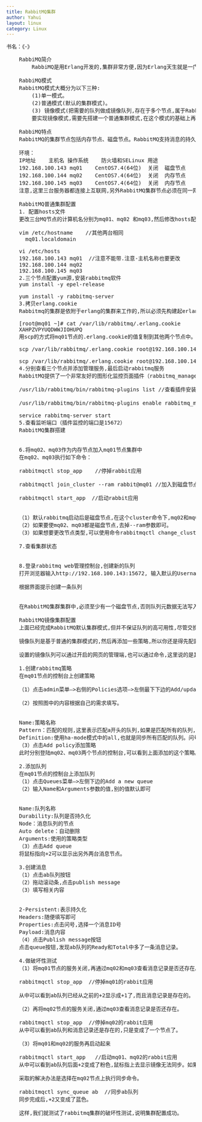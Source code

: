 ```yaml
---
title: RabbitMQ集群
author: Yahui
layout: linux
category: Linux
---
```



书名：《-》

<pre style="text-align: left;">
	RabbiMQ简介
		RabbiMQ是用Erlang开发的,集群非常方便,因为Erlang天生就是一门分布式语言,但其本身并不支持负载均衡。

	RabbiMQ模式
	RabbitMQ模式大概分为以下三种:
		(1)单一模式。
		(2)普通模式(默认的集群模式)。
		(3) 镜像模式(把需要的队列做成镜像队列,存在于多个节点,属于RabbiMQ的HA方案,在对业务可靠性要求较高的场合中比较适用)。
		要实现镜像模式,需要先搭建一个普通集群模式,在这个模式的基础上再配置镜像模式以实现高可用。

	RabbiMQ特点
	RabbitMQ的集群节点包括内存节点、磁盘节点。RabbitMQ支持消息的持久化,也就是数据写在磁盘上,最合适的方案就是既有内存节点,又有磁盘节点。

	环境：
	IP地址	主机名	操作系统	防火墙和SELinux	用途
	192.168.100.143	mq01	CentOS7.4(64位)	关闭	磁盘节点
	192.168.100.144	mq02	CentOS7.4(64位)	关闭	内存节点
	192.168.100.145	mq03	CentOS7.4(64位)	关闭	内存节点
	注意,这里三台服务器都连接上互联网,另外RabbitMQ集群节点必须在同一网段里,如果是跨广域网,效果会变差。

	RabbitMQ普通集群配置
	1. 配置hosts文件
	更改三台MQ节点的计算机名分别为mq01、mq02 和mq03,然后修改hosts配置文件

	vim /etc/hostname    //其他两台相同
	  mq01.localdomain

	vi /etc/hosts
	192.168.100.143 mq01  //注意不能带.注意-主机名称也要更改
	192.168.100.144 mq02
	192.168.100.145 mq03
	2.三个节点配置yum源,安装rabbitmq软件
	yum install -y epel-release

	yum install -y rabbitmq-server
	3.拷贝erlang.cookie
	Rabbitmq的集群是依附于erlang的集群来工作的,所以必须先构建起erlang的集群景象。Erlang的集群中各节点是经由过程一个magic cookie来实现的,这个cookie存放在/var/lib/rabbitmq/.erlang.cookie中,文件是400的权限。所以必须保证各节点cookie一致,不然节点之间就无法通信。

	[root@mq01 ~]# cat /var/lib/rabbitmq/.erlang.cookie 
	XAHPZVPYUQDWWJIOHUPQ
	用scp的方式将mq01节点的.erlang.cookie的值复制到其他两个节点中。

	scp /var/lib/rabbitmq/.erlang.cookie root@192.168.100.144:/var/lib/rabbitmq/.erlang.cookie

	scp /var/lib/rabbitmq/.erlang.cookie root@192.168.100.145:/var/lib/rabbitmq/.erlang.cookie
	4.分别查看三个节点并添加管理服务,最后启动rabbitmq服务
	RabbitMQ提供了一个非常友好的图形化监控页面插件（rabbitmq_management）,让我们可以一目了然看见Rabbit的状态或集群状态。

	/usr/lib/rabbitmq/bin/rabbitmq-plugins list //查看插件安装情况

	/usr/lib/rabbitmq/bin/rabbitmq-plugins enable rabbitmq_management //启用rabbitmq_management服务

	service rabbitmq-server start
	5.查看监听端口（插件监控的端口是15672）
	RabbitMQ集群搭建
	<span class="image featured"><img src="{{ 'assets/images/other/RabbitMQnetstat.jpg' | relative_url }}" alt="" /></span>

	6.将mq02、mq03作为内存节点加入mq01节点集群中
	在mq02、mq03执行如下命令：

	rabbitmqctl stop_app    //停掉rabbit应用

	rabbitmqctl join_cluster --ram rabbit@mq01 //加入到磁盘节点

	rabbitmqctl start_app  //启动rabbit应用
	<span class="image featured"><img src="{{ 'assets/images/other/RabbitMQjoinCluster.jpg' | relative_url }}" alt="" /></span>

	（1）默认rabbitmq启动后是磁盘节点,在这个cluster命令下,mq02和mq03是内存节点,mq01是磁盘节点。
	（2）如果要使mq02、mq03都是磁盘节点,去掉--ram参数即可。
	（3）如果想要更改节点类型,可以使用命令rabbitmqctl change_cluster_node_type disc(ram),前提是必须停掉rabbit应用

	7.查看集群状态
	<span class="image featured"><img src="{{ 'assets/images/other/RabbitMQclusterStatus.jpg' | relative_url }}" alt="" /></span>

	8.登录rabbitmq web管理控制台,创建新的队列
	打开浏览器输入http://192.168.100.143:15672, 输入默认的Username：guest,输入默认的Password:guest ,登录后出现如图所示的界面。
	<span class="image featured"><img src="{{ 'assets/images/other/RabbitMQclusterLogin.jpg' | relative_url }}" alt="" /></span>
	根据界面提示创建一条队列
	<span class="image featured"><img src="{{ 'assets/images/other/RabbitMQAddQueue.jpg' | relative_url }}" alt="" /></span>
	
	在RabbitMQ集群集群中,必须至少有一个磁盘节点,否则队列元数据无法写入到集群中,当磁盘节点宕掉时,集群将无法写入新的队列元数据信息。

	RabbitMQ镜像集群配置
	上面已经完成RabbitMQ默认集群模式,但并不保证队列的高可用性,尽管交换机、绑定这些可以复制到集群里的任何一个节点,但是队列内容不会复制。虽然该模式解决一项目组节点压力,但队列节点宕机直接导致该队列无法应用,只能等待重启,所以要想在队列节点宕机或故障也能正常应用,就要复制队列内容到集群里的每个节点,必须要创建镜像队列。

	镜像队列是基于普通的集群模式的,然后再添加一些策略,所以你还是得先配置普通集群,然后才能设置镜像队列,我们就以上面的集群接着做。

	设置的镜像队列可以通过开启的网页的管理端,也可以通过命令,这里说的是其中的网页设置方式。

	1.创建rabbitmq策略
	在mq01节点的控制台上创建策略

	（1）点击admin菜单–>右侧的Policies选项–>左侧最下下边的Add/update a policy。

	（2）按照图中的内容根据自己的需求填写。
	<span class="image featured"><img src="{{ 'assets/images/other/RabbitMQAddPolicy.jpg' | relative_url }}" alt="" /></span>

	Name:策略名称
	Pattern：匹配的规则,这里表示匹配a开头的队列,如果是匹配所有的队列,那就是^.
	Definition:使用ha-mode模式中的all,也就是同步所有匹配的队列。问号链接帮助文档。
	（3）点击Add policy添加策略
	此时分别登陆mq02、mq03两个节点的控制台,可以看到上面添加的这个策略。

	2.添加队列
	在mq01节点的控制台上添加队列
	（1）点击Queues菜单–>左侧下边的Add a new queue
	（2）输入Name和Arguments参数的值,别的值默认即可
	<span class="image featured"><img src="{{ 'assets/images/other/RabbitMQAddNewQueue.jpg' | relative_url }}" alt="" /></span>

	Name:队列名称
	Durability:队列是否持久化
	Node：消息队列的节点
	Auto delete：自动删除
	Arguments:使用的策略类型
	（3）点击Add queue
	将鼠标指向+2可以显示出另外两台消息节点。

	3.创建消息
	（1）点击ab队列按钮
	（2）拖动滚动条,点击publish message
	（3）填写相关内容
	<span class="image featured"><img src="{{ 'assets/images/other/RabbitMQAddMessage.jpg' | relative_url }}" alt="" /></span>

	2-Persistent:表示持久化
	Headers:随便填写即可
	Properties:点击问号,选择一个消息ID号
	Payload:消息内容
	（4）点击Publish message按钮
	点击queue按钮,发现ab队列的Ready和Total中多了一条消息记录。

	4.做破坏性测试
	（1）将mq01节点的服务关闭,再通过mq02和mq03查看消息记录是否还存在。

	rabbitmqctl stop_app  //停掉mq01的rabbit应用
	<span class="image featured"><img src="{{ 'assets/images/other/RabbitMQCloseNode.jpg' | relative_url }}" alt="" /></span>
	从中可以看到ab队列已经从之前的+2显示成+1了,而且消息记录是存在的。

	（2）再将mq02节点的服务关闭,通过mq03查看消息记录是否还存在。

	rabbitmqctl stop_app  //停掉mq02的rabbit应用
	从中可以看到ab队列和消息记录还是存在的,只是变成了一个节点了。

	（3）将mq01和mq02的服务再启动起来

	rabbitmqctl start_app   //启动mq01、mq02的rabbit应用
	从中可以看到ab队列后面+2变成了粉色,鼠标指上去显示镜像无法同步。如果这时候停掉mq03节点的服务,那么队列里面的消息将会丢失。

	采取的解决办法是选择在mq02节点上执行同步命令。

	rabbitmqctl sync_queue ab  //同步ab队列
	同步完成后,+2又变成了蓝色。

	这样,我们就测试了rabbitmq集群的破坏性测试,说明集群配置成功。
</pre>